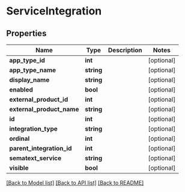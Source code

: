 # ServiceIntegration

## Properties
Name | Type | Description | Notes
------------ | ------------- | ------------- | -------------
**app_type_id** | **int** |  | [optional] 
**app_type_name** | **string** |  | [optional] 
**display_name** | **string** |  | [optional] 
**enabled** | **bool** |  | [optional] 
**external_product_id** | **int** |  | [optional] 
**external_product_name** | **string** |  | [optional] 
**id** | **int** |  | [optional] 
**integration_type** | **string** |  | [optional] 
**ordinal** | **int** |  | [optional] 
**parent_integration_id** | **int** |  | [optional] 
**sematext_service** | **string** |  | [optional] 
**visible** | **bool** |  | [optional] 

[[Back to Model list]](../README.md#documentation-for-models) [[Back to API list]](../README.md#documentation-for-api-endpoints) [[Back to README]](../README.md)


